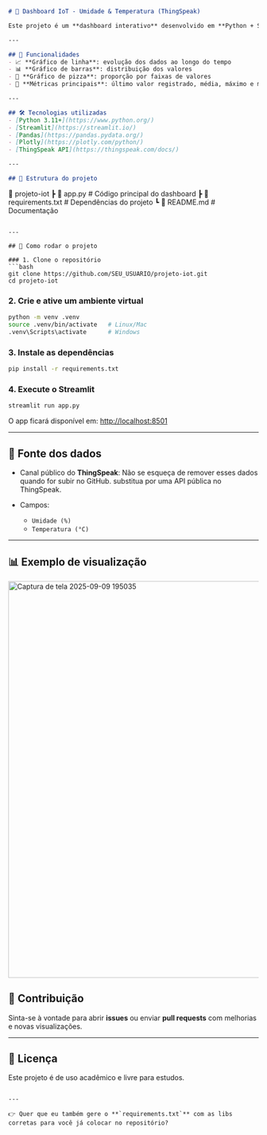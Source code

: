 ```markdown
# 🌾 Dashboard IoT - Umidade & Temperatura (ThingSpeak)

Este projeto é um **dashboard interativo** desenvolvido em **Python + Streamlit**, que consome dados de um canal público do [ThingSpeak](https://thingspeak.com/) e apresenta visualizações para **Umidade** e **Temperatura** em tempo real.

---

## 📌 Funcionalidades
- 📈 **Gráfico de linha**: evolução dos dados ao longo do tempo  
- 📊 **Gráfico de barras**: distribuição dos valores  
- 🥧 **Gráfico de pizza**: proporção por faixas de valores  
- 🔎 **Métricas principais**: último valor registrado, média, máximo e mínimo  

---

## 🛠️ Tecnologias utilizadas
- [Python 3.11+](https://www.python.org/)  
- [Streamlit](https://streamlit.io/)  
- [Pandas](https://pandas.pydata.org/)  
- [Plotly](https://plotly.com/python/)  
- [ThingSpeak API](https://thingspeak.com/docs/)  

---

## 📂 Estrutura do projeto
```

📁 projeto-iot
┣ 📄 app.py       # Código principal do dashboard
┣ 📄 requirements.txt  # Dependências do projeto
┗ 📄 README.md    # Documentação

````

---

## 🚀 Como rodar o projeto

### 1. Clone o repositório
```bash
git clone https://github.com/SEU_USUARIO/projeto-iot.git
cd projeto-iot
````

### 2. Crie e ative um ambiente virtual

```bash
python -m venv .venv
source .venv/bin/activate   # Linux/Mac
.venv\Scripts\activate      # Windows
```

### 3. Instale as dependências

```bash
pip install -r requirements.txt
```

### 4. Execute o Streamlit

```bash
streamlit run app.py
```

O app ficará disponível em: [http://localhost:8501](http://localhost:8501)

---

## 🔗 Fonte dos dados

* Canal público do **ThingSpeak**: Não se esqueça de remover esses dados quando for subir no GitHub.
substitua por uma API pública no ThingSpeak.



* Campos:
  * `Umidade (%)`
  * `Temperatura (°C)`

---

## 📊 Exemplo de visualização

<img width="1326" height="798" alt="Captura de tela 2025-09-09 195035" src="https://github.com/user-attachments/assets/f7505beb-8ac2-428d-a3bd-ee3c59a7c21f" />




## 🤝 Contribuição

Sinta-se à vontade para abrir **issues** ou enviar **pull requests** com melhorias e novas visualizações.

---

## 📜 Licença

Este projeto é de uso acadêmico e livre para estudos.

```

---

👉 Quer que eu também gere o **`requirements.txt`** com as libs corretas para você já colocar no repositório?
```
